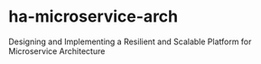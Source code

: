 # ha-microservice-arch
Designing and Implementing a Resilient and Scalable Platform for Microservice Architecture

